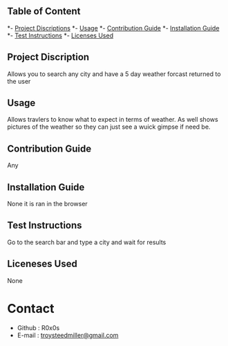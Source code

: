 ## Table of Content
*- [Project Discriptions](#discription)
*- [Usage](#usage)
*- [Contribution Guide](#contributionGuide)
*- [Installation Guide](#installation)
*- [Test Instructions](#testInstructions)
*- [Licenses Used](#license)

## Project Discription
Allows you to search any city and have a 5 day weather forcast returned to the user

## Usage
Allows travlers to know what to expect in terms of weather. As well shows pictures of the weather so they can just see a wuick gimpse if need be.

## Contribution Guide
Any

## Installation Guide
None it is ran in the browser

## Test Instructions
Go to the search bar and type a city and wait for results

## Liceneses Used
None

# Contact
* Github : R0x0s
* E-mail : troysteedmiller@gmail.com
